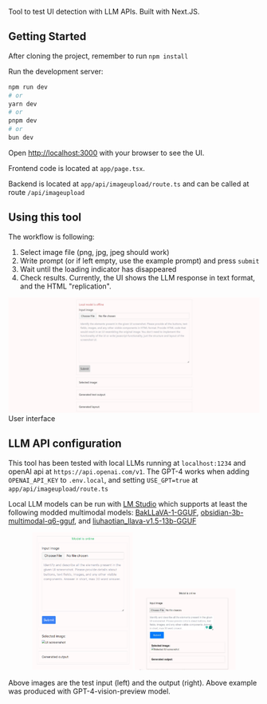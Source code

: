 Tool to test UI detection with LLM APIs. Built with Next.JS.

## Getting Started

After cloning the project, remember to run `npm install`

Run the development server:

```bash
npm run dev
# or
yarn dev
# or
pnpm dev
# or
bun dev
```

Open [http://localhost:3000](http://localhost:3000) with your browser to see the UI.

Frontend code is located at `app/page.tsx`.

Backend is located at `app/api/imageupload/route.ts` and can be called at route `/api/imageupload`

## Using this tool

The workflow is following:

1. Select image file (png, jpg, jpeg should work)
2. Write prompt (or if left empty, use the example prompt) and press `submit`
3. Wait until the loading indicator has disappeared
4. Check results. Currently, the UI shows the LLM response in text format, and the HTML "replication".

![user interface](/public/full_ui.JPG)
User interface

## LLM API configuration

This tool has been tested with local LLMs running at `localhost:1234` and openAI api at `https://api.openai.com/v1`. The GPT-4 works when adding `OPENAI_API_KEY` to `.env.local`, and setting `USE_GPT=true` at `app/api/imageupload/route.ts`

Local LLM models can be run with [LM Studio](https://lmstudio.ai/) which supports at least the following modded multimodal models: [BakLLaVA-1-GGUF](https://huggingface.co/abetlen/BakLLaVA-1-GGUF/tree/main), [obsidian-3b-multimodal-q6-gguf](https://huggingface.co/nisten/obsidian-3b-multimodal-q6-gguf), and [liuhaotian_llava-v1.5-13b-GGUF](https://huggingface.co/PsiPi/liuhaotian_llava-v1.5-13b-GGUF)

<!-- HTML syntax -->
<p align="center">
  <img src="/public/test_tui.png" width="40%" style="max-width: 300px;" alt="test input image">

  <img src="/public/Capture.JPG" width="40%" style="max-width: 300px;" alt="test output image">
</p>
Above images are the test input (left) and the output (right). Above example was produced with GPT-4-vision-preview model.